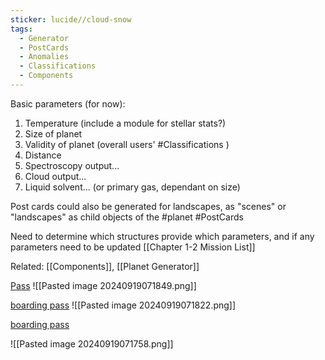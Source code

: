 ```yaml
---
sticker: lucide//cloud-snow
tags:
  - Generator
  - PostCards
  - Anomalies
  - Classifications
  - Components
---
```

Basic parameters (for now):
1. Temperature (include a module for stellar stats?)
2. Size of planet
3. Validity of planet (overall users' #Classifications )
4. Distance
5. Spectroscopy output...
6. Cloud output...
7. Liquid solvent... (or primary gas, dependant on size)

Post cards could also be generated for landscapes, as "scenes" or "landscapes" as child objects of the #planet #PostCards 

Need to determine which structures provide which parameters, and if any parameters need to be updated [[Chapter 1-2 Mission List]]

Related: [[Components]], [[Planet Generator]]

[Pass](https://cdn.dribbble.com/userupload/6297757/file/original-edf8d7753ab1ada680cd7683bd32d892.png?resize=752x) 
![[Pasted image 20240919071849.png]]

[boarding pass](https://dribbble.com/shots/23720030-Daily-UI-024-Boarding-Pass)
![[Pasted image 20240919071822.png]]

[boarding pass](https://dribbble.com/shots/6422419-Boarding-Pass)

![[Pasted image 20240919071758.png]]